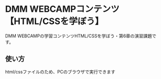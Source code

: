 # DMM WEBCAMPコンテンツ【HTML/CSSを学ぼう】
DMM WEBCAMPの学習コンテンツHTML/CSSを学ぼう・第6章の演習課題です。
## 使い方
html/cssファイルのため、PCのブラウザで実行できます